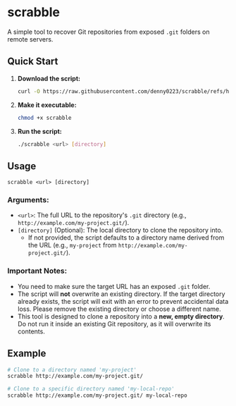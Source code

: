 # scrabble

A simple tool to recover Git repositories from exposed `.git` folders on remote servers.

## Quick Start

1.  **Download the script:**
    ```bash
    curl -O https://raw.githubusercontent.com/denny0223/scrabble/refs/heads/master/scrabble
    ```

2.  **Make it executable:**
    ```bash
    chmod +x scrabble
    ```

3.  **Run the script:**
    ```bash
    ./scrabble <url> [directory]
    ```

## Usage

`scrabble <url> [directory]`

### Arguments:

*   `<url>`: The full URL to the repository's `.git` directory (e.g., `http://example.com/my-project.git/`).
*   `[directory]` (Optional): The local directory to clone the repository into.
    *   If not provided, the script defaults to a directory name derived from the URL (e.g., `my-project` from `http://example.com/my-project.git/`).

### Important Notes:

*   You need to make sure the target URL has an exposed `.git` folder.
*   The script will **not** overwrite an existing directory. If the target directory already exists, the script will exit with an error to prevent accidental data loss. Please remove the existing directory or choose a different name.
*   This tool is designed to clone a repository into a **new, empty directory**. Do not run it inside an existing Git repository, as it will overwrite its contents.

## Example

```bash
# Clone to a directory named 'my-project'
scrabble http://example.com/my-project.git/

# Clone to a specific directory named 'my-local-repo'
scrabble http://example.com/my-project.git/ my-local-repo
```
